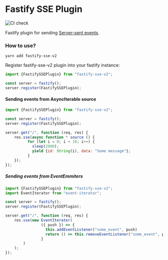 # Fastify SSE Plugin
![CI check](https://github.com/NodeFactoryIo/fastify-sse-v2/workflows/CI%20check/badge.svg?branch=master)

Fastify plugin for sending [Server-sent events](https://en.wikipedia.org/wiki/Server-sent_events).

### How to use?

```terminal
yarn add fastify-sse-v2
```
Register fastify-sse-v2 plugin into your fastify instance:
```javascript
import {FastifySSEPlugin} from "fastify-sse-v2";

const server = fastify();
server.register(FastifySSEPlugin);
```

#### Sending events from AsyncIterable source

```javascript
import {FastifySSEPlugin} from "fastify-sse-v2";

const server = fastify();
server.register(FastifySSEPlugin);

server.get("/", function (req, res) {
    res.sse(async function * source () {
          for (let i = 0; i < 10; i++) {
            sleep(2000);
            yield {id: String(i), data: "Some message"};
          }
    });
});
```

##### Sending events from EventEmmiters

```javascript
import {FastifySSEPlugin} from "fastify-sse-v2";
import EventIterator from "event-iterator";

const server = fastify();
server.register(FastifySSEPlugin);

server.get("/", function (req, res) {
    res.sse(new EventIterator(
                ({ push }) => {
                  this.addEventListener("some_event", push)
                  return () => this.removeEventListener("some_event", push)
                }
        )
    );
});
```
